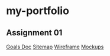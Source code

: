 # my-portfolio

## Assignment 01

[Goals Doc](https://drive.google.com/file/d/1urPKYH8gBfAKPQoZC3see9I8ewxYv6vX/view?usp=sharing)
[Sitemap](https://www.gloomaps.com/vMeDGGkN7m)
[Wireframe](https://drive.google.com/file/d/1gXBStdWvqY1QqAJojOHu2FiTNvFWlKaA/view?usp=sharing)
[Mockups](https://www.figma.com/design/HAwj6bn0FOUULedDPv1ndI/My-Portfolio-Mockups?node-id=0-1&t=3XssEhZcajtUGEnL-1)
